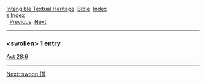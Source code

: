 [Intangible Textual Heritage](../../index)  [Bible](../index) 
[Index](index)   
[s Index](_s_)  
  [Previous](c11204)  [Next](c11206) 

------------------------------------------------------------------------

### &lt;swollen&gt; 1 entry

[Act 28:6](../kjv/act028.htm#006)  

------------------------------------------------------------------------

[Next: swoon (1)](c11206)
